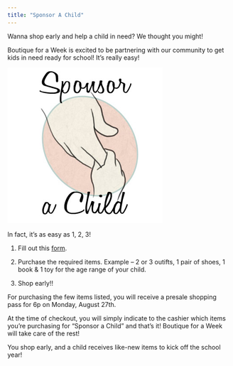 ```yaml
---
title: "Sponsor A Child"
---
```


Wanna shop early and help a child in need? We thought you might!

Boutique for a Week is excited to be partnering with our community to get kids in need ready for school! It’s really easy! 

![](/img/blog/sponsorAChild.jpg)

In fact, it’s as easy as 1, 2, 3!

1. Fill out this [form](https://docs.google.com/spreadsheet/viewform?formkey=dGV3TkcyeWRpYmp6TWZIZmNiMzFYRUE6MQ).

2. Purchase the required items. Example – 2 or 3 outifts, 1 pair of shoes, 1 book & 1 toy for the age range of your child.

3. Shop early!!

For purchasing the few items listed, you will receive a presale shopping pass for 6p on Monday, August 27th.

At the time of checkout, you will simply indicate to the cashier which items you’re purchasing for “Sponsor a Child” and that’s it! Boutique for a Week will take care of the rest!

You shop early, and a child receives like-new items to kick off the school year!
